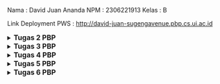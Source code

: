 Nama  : David Juan Ananda
NPM   : 2306221913
Kelas : B

Link Deployment PWS : http://david-juan-sugengavenue.pbp.cs.ui.ac.id


<details>
<summary>
  <span style="font-size:16px;"><b>Tugas 2 PBP</b></span>
</summary>

## Pengimplementasian Checklist

 - Pertama, saya membuat sebuah direktori baru pada laptop saya, menginisiasi git dengan `git init`, dan mengkonfigurasi hal-hal yang diperlukan, seperti username dan email serta autentikasi.
 - Setelah itu, saya menginisiasi repositori di GitHub dan membuat file README.md sebagai commit pertama.
 - Setelah melakukan kedua langkah di atas, saya membuat branch utama baru terlebih dahulu `git branch -M main` dan menghubungkan repositori lokal dengan repositori di GitHub dengan `git remote add origin https://github.com/daavidjuan/Sugeng-Avenue.git`, kemudian saya melakukan push pada branch utama tersebut.
 - Saya memutuskan untuk melakukan cloning pada repositori ini ke komputer lokal, sehingga saya menjalankan perintah `git clone` di direktori berbeda dari yang sedang dikerjakan.
 - Setelah semua langkah di atas dilakukan, saya membuat virtual environment dengan perintah `python -m venv env` dan mengaktifkannya dengan `env\Scripts\activate`.
 - Di dalam direktori utama, saya membuat sebuah file bernama 'requirements.txt' dan mengisi file tersebut dengan sebuah dependencies yaitu
 '''
  django
  gunicorn
  whitenoise
  psycopg2-binary
  requests
  urllib3
 '''
- Instalasi dependencies dilakukan dengan menjalankan perintah `pip install -r requirements.txt`. Setelah itu, saya membuat sebuah project Django baru bernama 'Sugeng_Avenue' dengan perintah `django-admin startproject Sugeng_Avenue .`.
- Kemudian, saya menambahkan string "localhost, "127.0.0.1" pada ALLOWED_HOST di settings.py dan menonaktifkan virtual environment dengan perintah `deactivate`
- Setelah itu, saya menambahkan berkas `.gitignore` yang berisikan konfigurasi yang digunakan dalam repositori Git untuk menentukan berkas-berkas dan direktori-direktori yang harus diabaikan oleh Git. Kemudian saya melakukan `add, commit, dan push`.
  
  ### Membuat Aplikasi Django
  - Pertama, saya mengaktifkan virtual environment dengan perintah `env\Scripts\activate`. Setelah itu saya menjalankan perintah `python manage.py startapp main` untuk membuat aplikasi baru bernama main.
  - Setelah itu, saya mendaftarkan aplikasi main ke dalam project dengan menambahkan string 'main' pada file `settings.py` di dalam direktori project 'Sugeng-Avenue'.
  - Kemudian, saya membuat direktori baru bernama 'templates' di dalam direktori aplikasi main dan di dalamnya saya membuat file bernama `main.html` yang berisi `name, price, dan description`.
  - Setelah selesai membuat templates, saya melanjutkan dengan membuat models. Models dibuat dengan mengisi berkas `models.py` dengan atribut name, price, dan description dengan tipe data sesuai apa yang diperlukan.
  - Kemudian, saya melakukan migrasi model dengan perintah `python manage.py makemigrations` kemudian menerapkan migrasi ke dalam basis data lokal dengan `python manage.py migrate`.
 
  ### Mengintegrasikan Komponen MVT
  - Pengintegrasian dilakukan dengan menambahkan `from django.shortcuts import render` pada file `views.py`. Kemudian dalam file tersebut ditambahkan fungsi `show_main` yang berisikan komponen yang diperlukan dalam models, yaitu `name, price, dan description` dari product.
  - Dalam `views.py`, terdapat perintah `return render(request, "main.html", context)` yang menghubungkan views dengan template HTML, function show_main menerima parameter request yang akan mengatur permintaan HTTP dan mengembalikan tampilan yang sesuai.
  - Kemudian, saya memodifikasi file `main.html` pada `templates` kemudian mengubah isinya dengan {{ name }}, {{ price }}, {{ description }}.
  - Kemudian saya membuat urls.py pada direktori aplikasi main untuk memetakan function pada views.py, dalam urls.py terdapat function path yang menerima parameter ' ' agar halaman aplikasi tersebut muncul pada halaman utama localpath.
  - Kemudian saya mengisi file test.py untuk melakukan unit testing. Setelah itu menjalankan perintah `python manage.py test`
 ### Deployment PWS
 - Karena sudah memiliki akun, saya membuat sebuah project baru bernama Sugeng-Avenue. Kemudian mengganti kode pada settings.py di proyek Django yang sudah kamu buat tadi, tambahkan URL deployment PWS pada ALLOWED_HOSTS.
 - Kode yang diubah menjadi `ALLOWED_HOSTS = ["localhost", "127.0.0.1", "david-juan-sugengavenue.pbp.cs.ui.ac.id"]`. Kemudian saya melakukan `add, commit, dan push`.
 - Setelah itu, saya mengubah nama branch utama menjadi main dengan `git branch -M main`. Kemudian melakukan `push` ke PWS dengan `git push pws main:master`.

## BAGAN
![image](https://github.com/user-attachments/assets/b6df3c23-49a1-4726-b22f-3e8edaacbc4c)

## Fungsi Git dalam pengembangan perangkat lunak
Git memungkinkan para penggunanya untuk dapat bekerja secara kolaboratif atau bekerja sama bersama kelompok, melacak setiap perubahan yang dibuat, dan mengelola perubahan yang terjadi pada kode dari waktu ke waktu. Git memiliki fitur dimana memungkinkan pemilik kode untuk membuat branch untuk mengerjakan fitur atau perbaikan secara terpisah dari branch utama, meminimalisir terjadinya error pada branch utama. 

## Pemilihan Framework Django sebagai permulaan
Sebagai permulaan, penggunaan bahasa python sangat memudahkan para penggunanya karena bahasa python jauh lebih mudah untuk dikenal bagi para pemula. Sebagai mahasiswa yang baru menjalankan 1 tahun perkuliahan di Fasilkom, saya merasa tidak terlalu kesulitan ketika menulis kode dengan bahasa python. Kemudian, Django juga memiliki tutorial dan sumber daya yang banyak untuk mendukung pembelajaran. Django telah digunakan untuk membangun berbagai macam aplikasi web, menunjukkan bahwa Django adalah framework yang dapat diandalkan untuk sebuah project.

## Alasan model Django disebut sebagai ORM
Model Django adalah sebuah representasi objek dari data yang akan disimpan ke dalam database. Sebagai contoh, dalam model saya di atas, terdapat atribut name, price, dan description, Django akan membuat tabel model tersebut dengan kolom name, price, dan description. Selain itu, ORM Django terintegrasi secara erat dengan framework Django lainnya, sehingga memudahkan para pengguna juga untuk memabangun sebuah aplikasi web. ORM pada Django memungkinkan pengembangan aplikasi berbasis data menjadi lebih sederhana, cepat, dan mudah dipahami oleh para penggunanya.
</details>

<details>
<summary>
  <span style="font-size:16px;"><b>Tugas 3 PBP</b></span>
</summary>

## Data Delivery dalam pengimplementasian sebuah platform
Dalam sebuah platform, data delivery memungkinkan untuk memberikan kita beberapa kemudahan. Dengan adanya sistem data delivery yang efisien, kita bisa memastikan bahwa pengguna menerima data yang relevan dengan kebutuhan mereka, tanpa hambatan, kapan pun dan di mana pun mereka berada. Hal ini pada gilirannya meningkatkan performa platform secara keseluruhan. Beberapa aspek utama yang dipengaruhi oleh efektivitas data delivery meliputi skalabilitas, di mana platform mampu menangani volume data yang terus meningkat seiring dengan pertumbuhan jumlah pengguna dan interaksi keamanan data, yang menjamin bahwa data sensitif terlindungi dari akses yang tidak sah atau manipulasi selama proses pengiriman; serta user experience, yang secara langsung berkaitan dengan kecepatan dan efisiensi data yang diterima pengguna, sehingga menciptakan interaksi yang lebih responsif dan memuaskan.

## XML or JSON? Mengapa JSON lebih populer dibandingkan XML?
Menurut saya, JSON lebih baik daripada XML karena lebih familiar bagi orang-orang. Namun, tetap antara JSON dan XML memiliki kelebihannya masing-masing. JSON memiliki sintaks yang lebih sederhana dan ringkas, sehingga membuatnya lebih mudah dibaca oleh manusia maupun mesin. JSON memiliki ukuran data yang relatif lebih ringan dan hal ini membuat transmisi data semakin cepat. 

## Fungsi dari Method `is_valid()` dan mengapa kita membutuhkan method tersebut?
Method `is_valid()` adalah untuk memvalidasi fields yang terdapat pada forms atau dengan kata lain memastikan jawaban yang dimasukkan ke dalam form sudah benar. Dengan method ini, kita dapat memeriksa fields apakah sudah terisi dengan benar atau belum sehingga data yang masuk difilter dan masuk ke dalam database. 

## Mengapa kita membutuhkan csrf_token saat membuat form di Django? Apa yang dapat terjadi jika kita tidak menambahkan csrf_token pada form Django? Bagaimana hal tersebut dapat dimanfaatkan oleh penyerang?
`csrf_token` digunakan untuk melindungi dari penyerangan di mana penyerang menjalankan aksi yang tidak diinginkan tanpa sepengetahuan pengguna. `csrf_token` akan memverifikasi setiap tindakan yang dilakukan benar-benar dilakukan oleh pengguna yang seharusnya dan bukan dari sumber eksternal. Jika tidak menambahkan `csrf_token` pada form Django, kemungkinan yang akan terjadi adalah penyerang mendapatkan celah untuk melakukan hal yang tidak diinginkan seperti di atas. Request dari penyerang akan tetap dijalankan karena tidak ada token yang dapat digunakan untuk memverifikasi request dari pengguna.

## Pengimplementasian Checklist
  - Pertama, saya membuat `base.html` sebagai template untuk template html lainnya, kemudian mengedit `TEMPLATES` yang terdapat di `settings.py` agar `base.html` dapat terdeteksi sebagai file template.
  - Setelah itu, saya mengubah kode pada berkas pada `main.html` sehingga menggunakan `base.html` sebagai template utamanya. 
  - Kemudian, saya membuat sebuah file bernama `forms.py` untuk membuat suatu struktur form. Tidak lupa, saya mengimport form tersebut pada file `views.py`.
  - Membuat function `create_product_entry` pada `views.py` untuk menghasilkan form yang dapat menambahkan data Product Entry secara otomatis ketika data di-submit dari form.
  - Kemudian, mengubah fungsi `show_main` pada `views.py` supaya dapat diakses pada `main.html`.
  - Membuat file html baru dengan nama `create_product_entry.html` pada `main/templates` dan mengisinya dengan:
    ```
    {% extends 'base.html' %} 
    {% block content %}
    <h1>Add New Mood Entry</h1>

    <form method="POST">
      {% csrf_token %}
      <table>
        {{ form.as_table }}
        <tr>
          <td></td>
          <td>
            <input type="submit" value="Add Mood Entry" />
          </td>
        </tr>
      </table>
    </form>

    {% endblock %}
    ```
  - Membuat function `show_json` dan `show_xml` pada `views.py` dan menambahkan pada file `urls.py`.
    - `show_json`
      ```
      def show_json(request):
      data = ProductEntry.objects.all()
      return HttpResponse(serializers.serialize("json", data), content_type="application/json")
      ```
    - `show_xml`
      ```
      def show_xml(request):
      data = ProductEntry.objects.all()
      return HttpResponse(serializers.serialize("xml", data), content_type="application/xml")
      ```
  - Mengimport kedua function tersebut pada `urls.py` dan membuat url untuk kedua fungsi tersebut agar dapat diakses sesuai url-nya masing-masing.
  - Membuat function `show_json_by_id` dan `show_xml_by_id` pada `views.py` dan menambahkan pada file `urls.py`.
    - `show_json_by_id`
      ```
      def show_json_by_id(request, id):
      data = ProductEntry.objects.filter(pk=id)
      return HttpResponse(serializers.serialize("json", data), content_type="application/json")
      ```
    - `show_xml_by_id`
      ```
      def show_xml_by_id(request, id):
      data = ProductEntry.objects.filter(pk=id)
      return HttpResponse(serializers.serialize("xml", data), content_type="application/xml")
      ```
  - Mengimport kedua function tersebut pada `urls.py` dan membuat url untuk kedua fungsi tersebut agar dapat diakses sesuai url-nya masing-masing.

- XML
![image](https://github.com/user-attachments/assets/7cdc8593-d3ed-4a67-ab00-3c27f0b0be43)
- JSON
![image](https://github.com/user-attachments/assets/7f50acd5-29b9-4ffa-a543-5a9334779167)
- XML by id
![image](https://github.com/user-attachments/assets/7a20c6cc-cdcf-4408-afd2-8558bfff235c)
- JSON by id
![image](https://github.com/user-attachments/assets/103d785a-b5ba-4fd5-a4ff-e88df9c9b42a)
</details>

<details>
<summary>
  <span style="font-size:16px;"><b>Tugas 4 PBP</b></span>
</summary>

## Perbedaan antara `HttpResponseRedirect()` dan `redirect()`
`HttpResponseRedirect()` adalah suatu kelas yang bawaan Django, digunakan untuk membuat redirect response. Kelas ini menerima URL secara eksplisit sebagai argumen. `redirect()` dirancang untuk menyederhanakan redirect yang dilakukan. `redirect()` dapat menerima view atau model.

## Cara kerja penghubungan model `Product` dengan `User`
- Menambahkan `ForeignKey` ke dalam model untuk menghubungkan model Product dengan User. Dengan menambahkan `ForeignKey`, setiap produk terkait dengan satu pengguna, dan satu pengguna dapat memiliki banyak produk. Selain itu, saya menggunakan `on_delete=models.CASCADE`, yang artinya jika pengguna dihapus, semua produk yang terkait dengan pengguna tersebut juga akan dihapus.

- Untuk menetapkan pengguna yang membuat entri produk baru, field `user` di model Product akan diisi dengan pengguna yang sedang login. Hal ini dilakukan dengan memodifikasi fungsi `create_product_entry`, di mana pengguna yang sedang login dapat membuat entri produk baru melalui form. Penggunaan `commit=False` memungkinkan kita menambahkan informasi pengguna terlebih dahulu sebelum menyimpan objek ke dalam database, sehingga objek dapat dimodidifikasi sebelum proses penyimpanan.

- Pada fungsi `show_main`,  menambahkan kode `product_entries = Product.objects.filter(user=request.user)`, yang berfungsi untuk menampilkan semua entri produk yang terkait dengan pengguna yang sedang login.

## Perbedaan antara authentication dan authorization, apakah yang dilakukan saat pengguna login? Jelaskan bagaimana Django mengimplementasikan kedua konsep tersebut.
- Autentikasi adalah proses untuk memverifikasi identitas user yang berusaha untuk login. Proses ini benar-benar menentukan user yang sah untuk dapat mengakses program tersebut. Hal yang dilakukan saat pengguna login adalah memeriksa apakah username dan password sesuai dengan yang ada di database, kemudian jika sudah terauntentikasi user tersebut akan diberikan akses untuk melanjutkan ke sistem, kemudian informasi login akan disimpan dalam session.
Django memiliki fungsi seperti authenticate() dan login() untuk memverifikasi kredensial dan memulai session pengguna.
- Otorisasi adalah proses untuk menentukan apakah seoarang user yang sudah terauntentikasi memiliki izin atau hak untuk mengakses program. Setelah pengguna login (terautentikasi), Django akan memeriksa apakah pengguna tersebut memiliki izin yang diperlukan untuk mengakses halaman atau fungsi tertentu. Misalnya, hanya pengguna dengan peran admin yang dapat mengakses panel admin. 

## Bagaimana Django mengingat pengguna yang telah login? Jelaskan kegunaan lain dari cookies dan apakah semua cookies aman digunakan?
Django mengingat pengguna yang telah login menggunakan Session ID, yang disimpan dalam bentuk cookie di browser pengguna. Setiap kali pengguna mengirimkan request baru ke server, cookie yang berisi Session ID akan dikirim bersama request HTTP tersebut. Django kemudian memeriksa cookie tersebut untuk mendapatkan Session ID dan mencocokkannya dengan data session yang tersimpan di server. Jika Session ID valid dan sesuai dengan data di server, Django akan mengenali bahwa pengguna tersebut masih dalam keadaan terautentikasi dan login. Untuk menjaga keamanan, cookie sebaiknya diberi flag HttpOnly dan secure. Hal ini mencegah cookie diakses oleh skrip berbahaya dan memastikan cookie hanya dikirim melalui koneksi yang aman. Dengan mengikuti praktik terbaik, penggunaan cookie secara default bisa menjadi lebih aman bagi developer.


## Pengimplementasian Checklist
- Sebelum membuat fungsi login dan logout, diperlukan adanya fungsi untuk registrasi. Dimulai dengan import `UserCreationForm` dan `messages` pada `views.py` dan menambahkan fungsi `register` yang berisi : 
  ```
  def register(request):
    form = UserCreationForm()

    if request.method == "POST":
        form = UserCreationForm(request.POST)
        if form.is_valid():
            form.save()
            messages.success(request, 'Your account has been successfully created!')
            return redirect('main:login')
    context = {'form':form}
    return render(request, 'register.html', context)
  ```
  Tidak lupa dengan membuat sebuah file html baru bernama `register.html` pada `main/templates`. Fungsi login dilakukan dengan import `authenticate`, `login`, dan `AuthenticationForm` pada `views.py`. Setelah itu menambahkan fungsi `login_user` berisi :
  ```
  def login_user(request):
    if request.method == 'POST':
        form = AuthenticationForm(data=request.POST)

        if form.is_valid():
              user = form.get_user()
              login(request, user)
              return redirect('main:show_main')

    else:
        form = AuthenticationForm(request)
    context = {'form': form}
    return render(request, 'login.html', context)
  ```
  Kemudian membuat `login.html` pada `main/templates`. Fungsi logout dilakukan dengan import `logout` pada `views.py`. Setelah itu menambahkan `logout_user` pada `views.py`. Kemudian menambahkan button logout pada file `main.html`.

- Untuk menghubungkan model `Product` dengan `User`, import `User` pada `models.py`. Kemudian menambahkan `user = models.ForeignKey(User, on_delete=models.CASCADE)` pada model `ProductEntry`. Setelah itu pada fungsi `create_product_entry`, menambahkan `product_entry` untuk menerima parameter `commit=False` dan mengganti `product_entry.user` menjadi `request.user`. Begitu juga pada `show_main`. Terakhir, pada `settings.py`, menambahkan import os dan mengubah variabel DEBUG pada `settings.py` dengan :
  ```
  PRODUCTION = os.getenv("PRODUCTION", False)
  DEBUG = not PRODUCTION  
  ```

- Untuk menampilkan detail informasi pengguna yang sedang logged in seperti username dan menerapkan cookies seperti last login pada halaman utama aplikasi, pertama-tama menambahkan import `HttpResponseRedirect`, `reverse`, dan `datetime` pada `views.py`. Kemudian memodifikasi kode pada `login_user` menjadi :
  ```
  if form.is_valid():
    user = form.get_user()
    login(request, user)
    response = HttpResponseRedirect(reverse("main:show_main"))
    response.set_cookie('last_login', str(datetime.datetime.now()))
    return response
  ```
  Setelah itu, menambahkan `'last_login': request.COOKIES['last_login']` pada fungsi `show_main` pada variabel `context`. Setelah itu mengganti `logout_user` menjadi :
  ```
  def logout_user(request):
    logout(request)
    response = HttpResponseRedirect(reverse('main:login'))
    response.delete_cookie('last_login')
    return response
  ```
  Kemudian, menambahkan text sesi terakhir login pada `main.html`.


</details>

<details>
<summary>
  <span style="font-size:16px;"><b>Tugas 5 PBP</b></span>
</summary>

## Jika terdapat beberapa CSS selector untuk suatu elemen HTML, jelaskan urutan prioritas pengambilan CSS selector tersebut!
Terdapat istilah CSS specificity yang digunakan untuk menentukan prioritas penerapan aturan styling. CSS specificity dapat dihitung melalui selector dan menggunakan sistem bilangan desimal. Berikut adalah urutan prioritas CSS selector dari yang tertinggi hingga terendah:

- Aturan !important: Aturan ini mengesampingkan semua gaya lainnya, termasuk inline styles.
- Inline Styles: Gaya yang diterapkan langsung pada elemen HTML melalui atribut style memiliki prioritas lebih tinggi dibandingkan semua selector CSS lainnya.
- ID Selector (#): Selector ini diterapkan pada elemen yang memiliki atribut id.
- Pseudo-Class Selector (:): Selector ini digunakan pada elemen dalam kondisi tertentu, seperti `:hover`, `:focus`, atau `:nth-child()`.
- Attribute Selector ([]): Selector ini digunakan untuk elemen berdasarkan atributnya, seperti `[type="text"]` atau `[href]`.
- Class Selector (.): Selector ini diaplikasikan pada elemen yang memiliki atribut class dan memiliki prioritas lebih tinggi daripada selector elemen.
- Element Type Selector: Selector ini mengacu pada elemen HTML seperti `<div>`, `<p>`, atau `<h1>`.
- Universal Selector (*): Selector ini memiliki prioritas terendah dan berlaku untuk semua elemen.

## Mengapa responsive design menjadi konsep yang penting dalam pengembangan aplikasi web? Berikan contoh aplikasi yang sudah dan belum menerapkan responsive design!
Pengalaman User yang Lebih Baik: design responsif memastikan website tampil dan berfungsi dengan optimal di berbagai perangkat, mulai dari desktop hingga smartphone, sehingga memberikan pengalaman yang konsisten dan nyaman bagi user.

Peningkatan Traffic Seluler: Dengan semakin banyaknya user yang mengakses web melalui perangkat seluler, memiliki situs yang ramah seluler menjadi sangat penting. design responsif membantu menarik dan mempertahankan pengunjung dari kalangan ini.

SEO yang Lebih Optimal: Mesin pencari seperti Google memberikan prioritas lebih tinggi kepada situs yang dioptimalkan untuk seluler. Dengan design responsif, visibilitas dan peringkat situs di mesin pencari dapat meningkat secara signifikan.

Efisiensi Biaya: Daripada membuat situs terpisah untuk perangkat yang berbeda, design responsif memungkinkan Anda mengelola satu situs yang dapat menyesuaikan dengan berbagai ukuran layar, sehingga menghemat waktu dan biaya pengembangan.

Kesiapan Masa Depan: Seiring dengan munculnya perangkat baru dengan ukuran dan resolusi layar yang bervariasi, design responsif memastikan situs Anda tetap dapat diakses dan berfungsi dengan baik di perangkat-perangkat tersebut.

Contoh aplikasi yang sudah menggunakan design responsif:
- Google
- YouTube
Contoh aplikasi yang belum menggunakan design responsif:
- SiakNG

## Jelaskan perbedaan antara margin, border, dan padding, serta cara untuk mengimplementasikan ketiga hal tersebut!
Margin adalah jarak antara elemen dan elemen lain di luar kotak elemen tersebut. Margin menciptakan ruang di luar batas elemen. Margin dapat diatur dengan properti margin, yang bisa diterapkan ke semua sisi atau sisi tertentu (atas, kanan, bawah, kiri). 
  '''
  div {
  margin-top: 10px;
  margin-right: 15px;
  margin-bottom: 20px;
  margin-left: 25px;
  }
  '''

Border adalah garis yang mengelilingi elemen. Border berada di antara margin dan padding, membungkus elemen serta padding-nya. Border dapat diatur menggunakan properti border yang mencakup lebar, gaya, dan warna, atau properti spesifik seperti border-width, border-style, dan border-color.
  '''
  div {
  border-top: 3px dashed red;
  border-right: 4px dotted blue;
  border-bottom: 5px double green;
  border-left: 6px solid orange;
  }
  '''

Padding adalah jarak antara konten elemen dan batas dalam (border) elemen tersebut. Padding menciptakan ruang di dalam elemen, di sekitar konten elemen. Padding bisa diatur dengan properti padding, baik untuk semua sisi atau secara spesifik untuk tiap sisi.
  '''
  div {
  padding-top: 5px;
  padding-right: 10px;
  padding-bottom: 15px;
  padding-left: 20px;
  }
  '''

## Jelaskan konsep flex box dan grid layout beserta kegunaannya!
CSS Flexbox adalah sistem tata letak satu dimensi yang digunakan untuk mendistribusikan dan menyelaraskan ruang antara item dalam suatu container. Flexbox sangat berguna untuk menciptakan tata letak responsif yang menyesuaikan dengan berbagai ukuran layar dan perangkat, tanpa perlu banyak menggunakan properti seperti `float` dan `position` dalam kode CSS. Flexbox memudahkan pengaturan tata letak horizontal atau vertikal elemen-elemen di dalam container.

Di sisi lain, CSS Grid Layout adalah sistem tata letak dua dimensi yang memungkinkan pengaturan elemen dalam bentuk baris dan kolom. Grid Layout ideal untuk membuat tata letak yang lebih kompleks dan terstruktur, memudahkan pengelolaan elemen-elemen di halaman web secara fleksibel dan terorganisir, baik secara horizontal maupun vertikal.

## Implementasi Checklist
- Pertama, saya mengintegrasikan Tailwind CSS ke aplikasi dengan memodifikasi file base.html, menambahkan tag `<meta name="viewport">` dan menyertakan `<script src="https://cdn.tailwindcss.com">`. Setelah itu, saya mengimplementasikan fitur Edit Product dengan memodifikasi `views.py`, membuat fungsi baru bernama `edit_product` yang menerima parameter `request` dan `id`. Saya juga menambahkan import `reverse` dan `HttpResponseRedirect`.
- Selanjutnya, saya membuat file HTML baru bernama `edit_product.html`, yang memungkinkan pengeditan input dari form yang sudah ada, dengan tampilan yang sama seperti di `create_product_entry.html`. Saya kemudian memperbarui `urls.py` untuk menambahkan path baru untuk fitur edit.
- Setelah itu, saya mengimplementasikan fitur delete product dengan menambahkan fungsi baru di `views.py`, mengikuti tutorial, dan menambahkan path URL baru untuk fitur tersebut.
- Kemudian, saya membuat navigation bar dengan menambahkan file `navbar.html` yang berisi desain dengan background putih eperti "Home" dan "About", juga menampilkan pesan selamat datang dengan {{nama}}, serta tombol logout. Untuk saat ini, navbar masih bersifat dummy kecuali tombol logout. Saya juga menambahkan logo_sugengavenue.png di bagian navbar.
- Setelah membuat navbar, fitur edit, dan delete product, saya mengonfigurasi static files dalam aplikasi dengan memodifikasi `settings.py`, menambahkan `'whitenoise.middleware.WhiteNoiseMiddleware'` ke bagian `MIDDLEWARE`, serta mengatur `STATIC_ROOT`, `STATICFILES_DIRS`, dan `STATIC_URL`.
- Saya juga menambahkan file `global.css` di folder `static/css`, berisi desain custom saya. Kemudian, saya memodifikasi `base.html` agar `global.css` bisa digunakan di seluruh template Django.
- Selanjutnya, saya menata ulang `login.html`, `register.html`, dan `create_product_entry.html` menggunakan styling dari Tailwind. Untuk `login.html`, saya menambahkan gambar statis bernama logo_sugengavenue.png, yang ditampilkan di sebelah form login. Selain itu, saya juga menambahkan logo_sugengavenue.png di `main.html`.
- Saya juga membuat file `card_mood.html`, yang berfungsi untuk menampilkan card baru setiap kali ada entri produk baru, lengkap dengan tombol untuk edit dan delete product. Selain itu, saya menambahkan sandal-jepit.png di setiap produk yang ditambahkan.
- Setelah menyelesaikan semua file HTML di folder template, saya memodifikasi `main.html` agar seluruh file HTML lain terintegrasi dengan baik.

</details>

<details>
<summary>
  <span style="font-size:16px;"><b>Tugas 6 PBP</b></span>
</summary>

## Jelaskan manfaat dari penggunaan JavaScript dalam pengembangan aplikasi web!
JavaScript adalah bahasa pemrograman tingkat tinggi yang bersifat cross-platform dan mendukung berbagai paradigma. Dalam pengembangan aplikasi web, JavaScript sangat populer karena memungkinkan perubahan halaman web secara dinamis dan meningkatkan interaksi antara halaman dan user. Beberapa manfaat utama JavaScript meliputi:
- Interaktivitas: JavaScript memungkinkan pengembang menambahkan elemen interaktif, seperti validasi form, manipulasi DOM, dan animasi, yang membuat halaman web terasa lebih hidup dan dinamis.
- Pemrosesan Asinkron: Dengan memanfaatkan AJAX atau Fetch API, JavaScript dapat mengambil atau mengirim data ke server tanpa harus memuat ulang seluruh halaman, memberikan pengalaman yang lebih cepat.
- Pengalaman User yang Lebih Baik: JavaScript membantu meningkatkan kecepatan respons halaman, memungkinkan proses berjalan secara real-time, dan memperbarui konten tertentu tanpa mengganggu aktivitas user pada halaman tersebut.

## Jelaskan fungsi dari penggunaan `await` ketika kita menggunakan `fetch()!` Apa yang akan terjadi jika kita tidak menggunakan `await`?
`await` digunakan untuk menunggu penyelesaian dari sebuah promise. Dalam konteks `fetch()`, `await` digunakan untuk menunggu respons dari permintaan HTTP yang dikirim ke server. Tanpa `await`, JavaScript akan melanjutkan eksekusi kode berikutnya tanpa menunggu respons dari `fetch()`, yang dapat menyebabkan masalah jika ada kode yang bergantung pada hasil respons tersebut. 

Jika `await` tidak digunakan, kode setelah `fetch()` akan dijalankan sebelum permintaan selesai, sehingga variabel yang seharusnya berisi data dari respons mungkin belum terisi dengan benar. Hal ini dapat menyebabkan perilaku yang tidak diinginkan karena proses `fetch()` belum selesai.

## Mengapa kita perlu menggunakan decorator `csrf_exempt` pada view yang akan digunakan untuk AJAX `POST`?
Decorator `csrf_exempt` digunakan untuk menonaktifkan pemeriksaan CSRF token pada view tertentu yang menerima permintaan `POST` dari AJAX. Secara default, Django mengharuskan setiap `POST` request disertai CSRF token sebagai langkah pengamanan untuk melindungi aplikasi dari serangan Cross-Site Request Forgery (CSRF), yang memungkinkan penyerang mengirimkan permintaan atas nama pengguna yang sah. Namun, dalam beberapa kasus, seperti ketika menggunakan AJAX `POST`, CSRF token mungkin tidak disertakan secara otomatis.

Oleh karena itu, pada view seperti `add_product_entry_ajax` di `main/views.py`, decorator `csrf_exempt` digunakan untuk menonaktifkan pengecekan CSRF, sehingga permintaan `POST` dari AJAX tetap dapat diproses. Namun, menonaktifkan CSRF harus dilakukan dengan sangat hati-hati. Jika tidak, hal ini dapat membuka celah keamanan dan membuat aplikasi rentan terhadap serangan. Oleh sebab itu, sangat penting untuk memastikan ada langkah-langkah pengamanan lain yang diterapkan ketika CSRF dinonaktifkan, seperti membatasi akses hanya ke pengguna atau aplikasi yang tepercaya.

## Pada tutorial PBP minggu ini, pembersihan data input pengguna dilakukan di belakang (backend) juga. Mengapa hal tersebut tidak dilakukan di frontend saja?
Validasi dan pembersihan data di frontend (JavaScript) bisa dilewati atau dimanipulasi oleh pengguna, misalnya dengan menggunakan developer tools. Oleh karena itu, membersihkan data hanya di frontend tidak cukup aman. Di backend, pembersihan data memastikan bahwa data yang diterima server benar-benar aman, melindungi dari ancaman seperti SQL Injection dan XSS. Selain itu, pengembang memiliki kontrol penuh di backend terkait bagaimana data diproses dan divalidasi, sehingga tidak bergantung pada kondisi di frontend atau browser pengguna. Karena validasi dan sanitasi di frontend bisa diabaikan oleh pengguna, misalnya dengan menonaktifkan JavaScript, backend menjadi lapisan terakhir yang memastikan semua data sudah aman dan valid. Backend juga berperan dalam memastikan bahwa data yang diterima sesuai dengan aturan yang ditetapkan, seperti tipe data, format, atau nilai yang benar, sehingga menjaga konsistensi dan akurasi.

## Pengimplementasian Checklist
Pertama, saya membuat suatu function `add_product_entry_ajax` untuk menambahkan suatu product baru ke basis data AJAX.
  ```
  @csrf_exempt
  @require_POST
  def add_product_entry_ajax(request):
    name = strip_tags(request.POST.get("name"))
    price = request.POST.get("price")
    description = strip_tags(request.POST.get("description"))
    rating = request.POST.get("rating")
    user = request.user

    new_product = ProductEntry(
        name=name, price=price, 
        description=description,
        rating=rating,
        user=user
    )
    new_product.save()

    return HttpResponse(b"CREATED", status=201)
  ```
Setelah itu, saya melakukan routing dengan mengimport fungsi tersebut ke `urls.py` dan menambahkan path url ke dalam `urlpatterns` agar dapat mengakses fungsi tersebut. Untuk menampilkan data produk secara dinamis menggunakan `fetch()` API, saya melakukan beberapa perubahan pada kode. Ssaya menghapus `product_entries = Product.objects.filter(user=request.user)` serta `'product_entries': product_entries` dari `main/views.py`. Lalu, saya memodifikasi baris pertama pada fungsi show_json dan show_xml dengan mengganti menjadi `data = ChocolateProduct.objects.filter(user=request.user)` untuk hanya menampilkan produk yang dimiliki oleh pengguna yang sedang login.

Di `template main/templates/main.html`, saya menghapus blok kondisional yang sebelumnya digunakan untuk menampilkan produk secara statis dan menggantinya dengan `<div id="product_entry_cards"></div>`. Saya membuat fungsi JavaScript bernama `getProductEntries()` yang menggunakan `fetch()` untuk mengambil data produk dalam format JSON dari URL yang hanya mengembalikan produk milik pengguna yang sedang login. Setelah itu, data produk ini akan diteruskan ke fungsi `refreshProductEntries()` yang bertugas menampilkan data tersebut dalam elemen div yang sudah disediakan.

Selain itu, saya menambahkan sebuah tombol di `main/templates/main.html` yang akan membuka modal berisi form untuk menambahkan produk baru ketika ditekan. Tombol ini memanggil fungsi JavaScript `showModal()` untuk menampilkan modal tersebut. Di dalam modal, terdapat form dengan field seperti `name`, `price`, `description`, dan `rating` yang nantinya akan dikirimkan ke server melalui AJAX `POST`.

Selanjutnya, saya membuat fungsi JavaScript `addProductEntry()` yang bertugas mengirimkan data produk baru ke server menggunakan `POST` request melalui `fetch()`. Fungsi ini mengirim permintaan POST ke URL /create-product-entry-ajax/ untuk menambahkan produk baru. Setelah produk berhasil ditambahkan, fungsi refreshProductEntries() dipanggil untuk memperbarui daftar produk tanpa perlu me-refresh halaman. Selain itu, form di dalam modal akan di-reset, dan modal akan ditutup setelah produk ditambahkan.